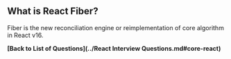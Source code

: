 ## What is React Fiber?

Fiber is the new reconciliation engine or reimplementation of core algorithm in React v16.

**[Back to List of Questions](../React Interview Questions.md#core-react)**
